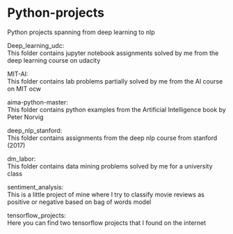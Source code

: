 # Python-projects
Python projects spanning from deep learning to nlp  
  
  Deep_learning_udc:  
  This folder contains jupyter notebook assignments solved by me from the deep learning course on udacity  
   
  MIT-AI:  
  This folder contains lab problems partially solved by me from the AI course on MIT ocw  
  
  aima-python-master:  
  This folder contains python examples from the Artificial Intelligence book by Peter Norvig  
  
  deep_nlp_stanford:  
  This folder contains assignments from the deep nlp course from stanford (2017)  
  
  dm_labor:  
  This folder contains data mining problems solved by me for a university class  
  
  sentiment_analysis:  
  This is a little project of mine where I try to classify movie reviews as positive or negative based on bag of words model  
  
  tensorflow_projects:  
  Here you can find two tensorflow projects that I found on the internet
